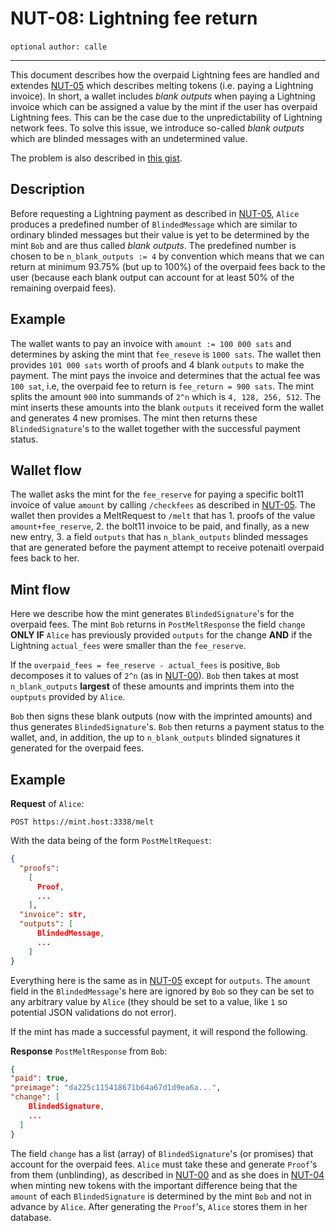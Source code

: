NUT-08: Lightning fee return
==========================

`optional` `author: calle`

---

This document describes how the overpaid Lightning fees are handled and extendes [NUT-05][05] which describes melting tokens (i.e. paying a Lightning invoice). In short, a wallet includes *blank outputs* when paying a Lightning invoice which can be assigned a value by the mint if the user has overpaid Lightning fees. This can be the case due to the unpredictability of Lightning network fees. To solve this issue, we introduce so-called *blank outputs* which are blinded messages with an undetermined value. 

The problem is also described in [this gist](https://gist.github.com/callebtc/a6cc0bd2b6f70e081e478147c40fc578).

## Description

Before requesting a Lightning payment as described in [NUT-05][05], `Alice` produces a predefined number of `BlindedMessage` which are similar to ordinary blinded messages but their value is yet to be determined by the mint `Bob` and are thus called *blank outputs*. The predefined number is chosen to be `n_blank_outputs := 4` by convention which means that we can return at minimum 93.75% (but up to 100%) of the overpaid fees back to the user (because each blank output can account for at least 50% of the remaining overpaid fees).

## Example

The wallet wants to pay an invoice with `amount := 100 000 sats` and determines by asking the mint that `fee_reseve` is `1000 sats`. The wallet then provides `101 000 sats` worth of proofs and 4 blank `outputs` to make the payment. The mint pays the invoice and determines that the actual fee was `100 sat`, i.e, the overpaid fee to return is `fee_return = 900 sats`. The mint splits the amount `900` into summands of `2^n` which is `4, 128, 256, 512`. The mint inserts these amounts into the blank `outputs` it received form the wallet and generates 4 new promises. The mint then returns these `BlindedSignature`'s to the wallet together with the successful payment status.

## Wallet flow
The wallet asks the mint for the `fee_reserve` for paying a specific bolt11 invoice of value `amount` by calling `/checkfees` as described in [NUT-05][05]. The wallet then provides a MeltRequest to `/melt` that has 1. proofs of the value `amount+fee_reserve`, 2. the bolt11 invoice to be paid, and finally, as a new new entry, 3. a field `outputs` that has `n_blank_outputs` blinded messages that are generated before the payment attempt to receive potenaitl overpaid fees back to her.

## Mint flow

Here we describe how the mint generates `BlindedSignature`'s for the overpaid fees. The mint `Bob` returns in `PostMeltResponse` the field `change` **ONLY IF** `Alice` has previously provided `outputs` for the change **AND** if the Lightning `actual_fees` were smaller than the `fee_reserve`.

If the `overpaid_fees = fee_reserve - actual_fees` is positive, `Bob` decomposes it to values of `2^n` (as in [NUT-00][00]). `Bob` then takes at most `n_blank_outputs` **largest** of these amounts and imprints them into the `ouptputs` provided by `Alice`. 

`Bob` then signs these blank outputs (now with the imprinted amounts) and thus generates `BlindedSignature`'s. `Bob` then returns a payment status to the wallet, and, in addition, the up to `n_blank_outputs` blinded signatures it generated for the overpaid fees.

## Example

**Request** of `Alice`:

```http
POST https://mint.host:3338/melt
```

With the data being of the form `PostMeltRequest`:

```json
{
  "proofs": 
    [
      Proof,
      ...
    ],
  "invoice": str,
  "outputs": [
      BlindedMessage,
      ...
    ]
}
```

Everything here is the same as in [NUT-05][05] except for `outputs`. The `amount` field in the `BlindedMessage`'s here are ignored by `Bob` so they can be set to any arbitrary value by `Alice` (they should be set to a value, like `1` so potential JSON validations do not error).

If the mint has made a successful payment, it will respond the following.

**Response** `PostMeltResponse` from `Bob`:

```json
{
"paid": true,
"preimage": "da225c115418671b64a67d1d9ea6a...",
"change": [
    BlindedSignature,
    ...
  ]
}
```
The field `change` has a list (array) of `BlindedSignature`'s (or promises) that account for the overpaid fees. `Alice` must take these and generate `Proof`'s from them (unblinding), as described in [NUT-00][00] and as she does in [NUT-04][04] when minting new tokens with the important difference being that the `amount` of each `BlindedSignature` is determined by the mint `Bob` and not in advance by `Alice`. After generating the `Proof`'s, `Alice` stores them in her database.

[00]: 00.md
[01]: 01.md
[02]: 02.md
[03]: 03.md
[04]: 04.md
[05]: 05.md
[06]: 06.md
[07]: 07.md
[08]: 08.md
[09]: 09.md
[10]: 10.md
[11]: 11.md
[12]: 12.md
[13]: 13.md
[14]: 14.md
[15]: 15.md
[16]: 16.md
[17]: 17.md
[18]: 18.md
[19]: 19.md
[20]: 20.md
